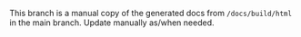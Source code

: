 This branch is a manual copy of the generated docs from `/docs/build/html` in the main branch. Update manually as/when needed. 
